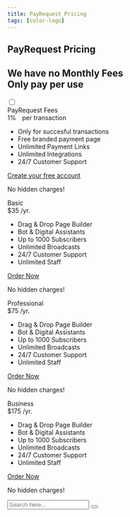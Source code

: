 ```yaml
---
title: PayRequest Pricing
tags: [color-logo]
---
```


<!-- Breadcrumb Start -->
<section class="breadcrumb-area">
         <div class="breadcrumb-shape"></div>
         <div class="container">
            <div class="row">
               <div class="col-lg-12">
                  <div class="breadcrumb-inn">
                     <div class="section-title wow fadeInUp" data-wow-duration="1s" data-wow-delay="0.3s">
                        <h2>PayRequest <span>Pricing</span></h2>
                     </div>
                  </div>
               </div>
            </div>
         </div>
      </section>
<!-- Breadcrumb End -->
       
<!-- Pricing Section Start -->
<section class="pricing-section section_100">
         <div class="container">
            <div class="row">
               <div class="col-lg-12">
                  <div class="section-title wow fadeInUp" data-wow-duration="1s" data-wow-delay="0.3s" style="visibility: visible; animation-duration: 1s; animation-delay: 0.3s; animation-name: fadeInUp;">
                     <h2>We have no<span>  Monthly Fees</span><br> Only pay per use</h2>
                  </div>
                  <div class="check_toggle">
                     <input id="checkbox" type="checkbox" class="checkbox">
                     
</div>
               </div>
            </div>
            <div class="row">
               <div class="col-lg-12">
                  <div class="priceShow">
                     <div class="row">
                        <div class="col-md-6 col-lg-4">
                           
</div>
                        <div class="col-md-6 col-lg-4">
                           <div class="single-price-box active">
                              <div class="pricing-head">
                                 <div class="pricing-type"><span>PayRequest Fees</span></div>
                                 <div class="price"><span class="dollar-sign"></span> 1%<span class="per-time" style="
    margin-left: 10px;
">    per transaction</span></div>
                              </div>
                              <div class="pricing-body">
                                 <ul>
                                    <li>Only for succesful transactions</li>
                                    <li>Free branded payment page</li>
                                    <li>Unlimited Payment Links</li>
                                    <li>Unlimited Integrations</li>
                                    <li class="">24/7 Customer Support</li>
                                    
 </ul>
                                 <a href="#" class="theme-btn mt-4">Create your free account<span class="fa fa-chevron-right"></span></a>
                                 <p class="hidden-charge mt-3">No hidden charges!</p>
                              </div>
                           </div>
                        </div>
                        <div class="col-md-6 col-lg-4">
                           
</div>
                     </div>
                  </div>
                  <div class="priceHide">
                     <div class="row">
                        <div class="col-md-6 col-lg-4">
                           <div class="single-price-box">
                              <div class="pricing-head">
                                 <div class="pricing-type"><span>Basic</span></div>
                                 <div class="price"><span class="dollar-sign">$</span>35 <span class="per-time">/yr.</span></div>
                              </div>
                              <div class="pricing-body">
                                 <ul>
                                    <li>Drag &amp; Drop Page Builder</li>
                                    <li>Bot &amp; Digital Assistants</li>
                                    <li>Up to 1000 Subscribers</li>
                                    <li class="off-price">Unlimited Broadcasts</li>
                                    <li class="off-price">24/7 Customer Support</li>
                                    <li class="off-price">Unlimited Staff</li>
                                 </ul>
                                 <a href="#" class="theme-btn mt-4">Order Now <span class="fa fa-chevron-right"></span></a>
                                 <p class="hidden-charge mt-3">No hidden charges!</p>
                              </div>
                           </div>
                        </div>
                        <div class="col-md-6 col-lg-4">
                           <div class="single-price-box active">
                              <div class="pricing-head">
                                 <div class="pricing-type"><span>Professional</span></div>
                                 <div class="price"><span class="dollar-sign">$</span>75 <span class="per-time">/yr.</span></div>
                              </div>
                              <div class="pricing-body">
                                 <ul>
                                    <li>Drag &amp; Drop Page Builder</li>
                                    <li>Bot &amp; Digital Assistants</li>
                                    <li>Up to 1000 Subscribers</li>
                                    <li>Unlimited Broadcasts</li>
                                    <li class="off-price">24/7 Customer Support</li>
                                    <li class="off-price">Unlimited Staff</li>
                                 </ul>
                                 <a href="#" class="theme-btn mt-4">Order Now <span class="fa fa-chevron-right"></span></a>
                                 <p class="hidden-charge mt-3">No hidden charges!</p>
                              </div>
                           </div>
                        </div>
                        <div class="col-md-6 col-lg-4">
                           <div class="single-price-box">
                              <div class="pricing-head">
                                 <div class="pricing-type"><span>Business</span></div>
                                 <div class="price"><span class="dollar-sign">$</span>175 <span class="per-time">/yr.</span></div>
                              </div>
                              <div class="pricing-body">
                                 <ul>
                                    <li>Drag &amp; Drop Page Builder</li>
                                    <li>Bot &amp; Digital Assistants</li>
                                    <li>Up to 1000 Subscribers</li>
                                    <li>Unlimited Broadcasts</li>
                                    <li>24/7 Customer Support</li>
                                    <li>Unlimited Staff</li>
                                 </ul>
                                 <a href="#" class="theme-btn mt-4">Order Now <span class="fa fa-chevron-right"></span></a>
                                 <p class="hidden-charge mt-3">No hidden charges!</p>
                              </div>
                           </div>
                        </div>
                     </div>
                  </div>
               </div>
            </div>
         </div>
      </section>
<!-- Pricing Section End -->
       

 <!-- Search Overlay -->
<div class="search-overlay">
         <div class="d-table">
            <div class="d-table-cell">
               <div class="search-overlay-layer"></div>
               <div class="search-overlay-layer"></div>
               <div class="search-overlay-layer"></div>
               <div class="search-overlay-close">
                  <span class="search-overlay-close-line"></span>
                  <span class="search-overlay-close-line"></span>
               </div>
               <div class="search-overlay-form">
                  <form>
                     <input type="text" class="input-search" placeholder="Search here...">
                     <button type="submit"><i class="fa fa-search"></i></button>
                  </form>
               </div>
            </div>
         </div>
      </div>
 <!-- End Search Overlay -->